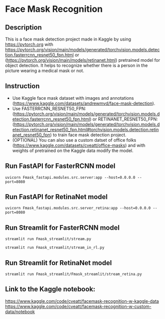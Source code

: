 # Face Mask Recognition
## Description
This is a face mask detection project made in Kaggle by using https://pytorch.org with https://pytorch.org/vision/main/models/generated/torchvision.models.detection.fasterrcnn_resnet50_fpn.html or (https://pytorch.org/vision/main/models/retinanet.html) pretrained model for object detection. It helps to recognize whether there is a person in the picture wearing a medical mask or not. 
## Instruction
+ Use Kaggle face mask dataset with images and annotations (https://www.kaggle.com/datasets/andrewmvd/face-mask-detection).
+ Use FASTERRCNN_RESNET50_FPN: (https://pytorch.org/vision/main/models/generated/torchvision.models.detection.fasterrcnn_resnet50_fpn.html) or RETINANET_RESNET50_FPN: (https://pytorch.org/vision/main/models/generated/torchvision.models.detection.retinanet_resnet50_fpn.html#torchvision.models.detection.retinanet_resnet50_fpn) to train face mask detection project.
+ (OPTIONAL) You can also use a custom datset of office folks (https://www.kaggle.com/datasets/cveatt/office-masks) and with weights of pretrained on the Kaggle data modify the model.
## Run FastAPI for FasterRCNN model
```
uvicorn Fmask_fastapi.modules.src.server:app --host=0.0.0.0 --port=8080
```
## Run FastAPI for RetinaNet model
```
uvicorn Fmask_fastapi.modules.src.server_retina:app --host=0.0.0.0 --port=8080
```
## Run Streamlit for FasterRCNN model
```
streamlit run Fmask_streamlit/stream.py
```
```
streamlit run Fmask_streamlit/stream_in_rl.py
```
## Run Streamlit for RetinaNet model
```
streamlit run Fmask_streamlit/Fmask_streamlit/stream_retina.py
```
## Link to the Kaggle notebook:
https://www.kaggle.com/code/cveatt/facemask-recognition-w-kaggle-data
https://www.kaggle.com/code/cveatt/facemask-recognition-w-custom-data/notebook
